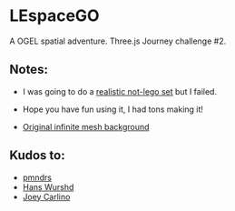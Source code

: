 # LEspaceGO
A OGEL spatial adventure.
Three.js Journey challenge #2.
## Notes:
- I was going to do a [realistic not-lego set](https://github.com/pabrcno/not-lego) but I failed.

- Hope you have fun using it, I had tons making it! 

- [Original infinite mesh background](https://github.com/pabrcno/fruits)

## Kudos to:
- [pmndrs](https://github.com/pmndrs)
- [Hans Wurshd](https://sketchfab.com/HansWurschd)
- [Joey Carlino](https://www.youtube.com/@JoeyCarlino)
